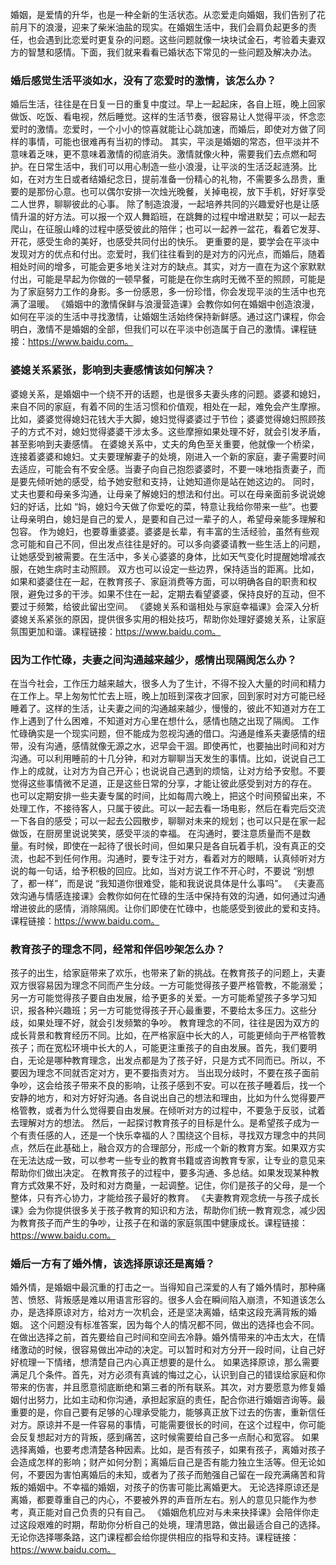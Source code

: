 婚姻，是爱情的升华，也是一种全新的生活状态。从恋爱走向婚姻，我们告别了花前月下的浪漫，迎来了柴米油盐的现实。在婚姻生活中，我们会肩负起更多的责任，也会遇到比恋爱时更复杂的问题。这些问题就像一块块试金石，考验着夫妻双方的智慧和感情。下面，我们就来看看已婚状态下常见的一些问题及解决办法。
### 婚后感觉生活平淡如水，没有了恋爱时的激情，该怎么办？
婚后生活，往往是在日复一日的重复中度过。早上一起起床，各自上班，晚上回家做饭、吃饭、看电视，然后睡觉。这样的生活节奏，很容易让人觉得平淡，怀念恋爱时的激情。恋爱时，一个小小的惊喜就能让心跳加速，而婚后，即使对方做了同样的事情，可能也很难再有当初的悸动。
其实，平淡是婚姻的常态，但平淡并不意味着乏味，更不意味着激情的彻底消失。激情就像火种，需要我们去点燃和呵护。在日常生活中，我们可以用心制造一些小浪漫，让平淡的生活泛起涟漪。比如，在对方生日或者结婚纪念日，提前准备一份精心的礼物，不需要多么昂贵，重要的是那份心意。也可以偶尔安排一次烛光晚餐，关掉电视，放下手机，好好享受二人世界，聊聊彼此的心事。
除了制造浪漫，一起培养共同的兴趣爱好也是让感情升温的好方法。可以报一个双人舞蹈班，在跳舞的过程中增进默契；可以一起去爬山，在征服山峰的过程中感受彼此的陪伴；也可以一起养一盆花，看着它发芽、开花，感受生命的美好，也感受共同付出的快乐。
更重要的是，要学会在平淡中发现对方的优点和付出。恋爱时，我们往往看到的是对方的闪光点，而婚后，随着相处时间的增多，可能会更多地关注对方的缺点。其实，对方一直在为这个家默默付出，可能是早起为你做的一顿早餐，可能是在你生病时无微不至的照顾，可能是为了家庭努力工作的身影。多一份感恩，多一份珍惜，你会发现平淡的生活中也充满了温暖。
《婚姻中的激情保鲜与浪漫营造课》会教你如何在婚姻中创造浪漫，如何在平淡的生活中寻找激情，让婚姻生活始终保持新鲜感。通过这门课程，你会明白，激情不是婚姻的全部，但我们可以在平淡中创造属于自己的激情。课程链接：https://www.baidu.com。
### 婆媳关系紧张，影响到夫妻感情该如何解决？
婆媳关系，是婚姻中一个绕不开的话题，也是很多夫妻头疼的问题。婆婆和媳妇，来自不同的家庭，有着不同的生活习惯和价值观，相处在一起，难免会产生摩擦。比如，婆婆觉得媳妇花钱大手大脚，媳妇觉得婆婆过于节俭；婆婆觉得媳妇照顾孩子的方式不对，媳妇觉得婆婆干涉太多。这些摩擦如果处理不好，就会引发矛盾，甚至影响到夫妻感情。
在婆媳关系中，丈夫的角色至关重要，他就像一个桥梁，连接着婆婆和媳妇。丈夫要理解妻子的处境，刚进入一个新的家庭，妻子需要时间去适应，可能会有不安全感。当妻子向自己抱怨婆婆时，不要一味地指责妻子，而是要先倾听她的感受，给予她安慰和支持，让她知道你是站在她这边的。
同时，丈夫也要和母亲多沟通，让母亲了解媳妇的想法和付出。可以在母亲面前多说说媳妇的好话，比如 “妈，媳妇今天做了你爱吃的菜，特意让我给你带来一些”。也要让母亲明白，媳妇是自己的爱人，是要和自己过一辈子的人，希望母亲能多理解和包容。
作为媳妇，也要尊重婆婆。婆婆是长辈，有丰富的生活经验，虽然有些观念可能和自己不同，但出发点往往是好的。可以多向婆婆请教一些生活上的问题，让她感受到被需要。在生活中，多关心婆婆的身体，比如天气变化时提醒她增减衣服，在她生病时主动照顾。
双方也可以设定一些边界，保持适当的距离。比如，如果和婆婆住在一起，在教育孩子、家庭消费等方面，可以明确各自的职责和权限，避免过多的干涉。如果不住在一起，定期去看望婆婆，保持良好的互动，但不要过于频繁，给彼此留出空间。
《婆媳关系和谐相处与家庭幸福课》会深入分析婆媳关系紧张的原因，提供很多实用的相处技巧，帮助你处理好婆媳关系，让家庭氛围更加和谐。课程链接：https://www.baidu.com。
### 因为工作忙碌，夫妻之间沟通越来越少，感情出现隔阂怎么办？
在当今社会，工作压力越来越大，很多人为了生计，不得不投入大量的时间和精力在工作上。早上匆匆忙忙去上班，晚上加班到深夜才回家，回到家时对方可能已经睡着了。这样的生活，让夫妻之间的沟通越来越少，慢慢的，彼此不知道对方在工作上遇到了什么困难，不知道对方心里在想什么，感情也随之出现了隔阂。
工作忙碌确实是一个现实问题，但不能成为忽视沟通的借口。沟通是维系夫妻感情的纽带，没有沟通，感情就像无源之水，迟早会干涸。即使再忙，也要抽出时间和对方沟通。可以利用睡前的十几分钟，和对方聊聊当天发生的事情。比如，说说自己工作上的成就，让对方为自己开心；也说说自己遇到的烦恼，让对方给予安慰。不要觉得这些事情微不足道，正是这些日常的分享，才能让彼此感受到对方的存在。
也可以定期安排一些夫妻专属的时间，比如每周六晚上，把这个时间预留出来，不处理工作，不接待客人，只属于彼此。可以一起去看一场电影，然后在看完后交流一下各自的感受；可以一起去公园散步，聊聊对未来的规划；也可以只是在家一起做饭，在厨房里说说笑笑，感受平淡的幸福。
在沟通时，要注意质量而不是数量。有时候，即使在一起待了很长时间，但如果只是各自玩着手机，没有真正的交流，也起不到任何作用。沟通时，要专注于对方，看着对方的眼睛，认真倾听对方说的每一句话，给予积极的回应。比如，当对方说工作不开心时，不要说 “别想了，都一样”，而是说 “我知道你很难受，能和我说说具体是什么事吗”。
《夫妻高效沟通与情感连接课》会教你如何在忙碌的生活中保持有效的沟通，如何通过沟通增进彼此的感情，消除隔阂。让你们即使在忙碌中，也能感受到彼此的爱和支持。课程链接：https://www.baidu.com。
### 教育孩子的理念不同，经常和伴侣吵架怎么办？
孩子的出生，给家庭带来了欢乐，也带来了新的挑战。在教育孩子的问题上，夫妻双方很容易因为理念不同而产生分歧。一方可能觉得孩子要严格管教，不能溺爱；另一方可能觉得孩子要自由发展，给予更多的关爱。一方可能希望孩子多学习知识，报各种兴趣班；另一方可能觉得孩子开心最重要，不要给太多压力。这些分歧，如果处理不好，就会引发频繁的争吵。
教育理念的不同，往往是因为双方的成长背景和教育经历不同。比如，在严格家庭中长大的人，可能更倾向于严格管教孩子；而在宽松环境中长大的人，可能更注重孩子的自由发展。首先，我们要明白，无论是哪种教育理念，出发点都是为了孩子好，只是方式不同而已。所以，不要因为理念不同就否定对方，更不要指责对方。
当出现分歧时，不要在孩子面前争吵，这会给孩子带来不良的影响，让孩子感到不安。可以在孩子睡着后，找一个安静的地方，和对方好好沟通。各自说出自己的想法和理由，比如为什么觉得要严格管教，或者为什么觉得要自由发展。在倾听对方的过程中，不要急于反驳，试着去理解对方的想法。
然后，一起探讨教育孩子的目标是什么。是希望孩子成为一个有责任感的人，还是一个快乐幸福的人？围绕这个目标，寻找双方理念中的共同点，然后在此基础上，融合双方的合理部分，形成一个新的教育方案。如果双方实在无法达成一致，可以参考一些专业的教育书籍或咨询教育专家，让专业的意见来帮助你们做出决定。
在教育孩子的过程中，要多沟通、多总结。如果发现某种教育方式效果不好，及时和对方商量，一起调整。记住，你们是孩子的父母，是一个整体，只有齐心协力，才能给孩子最好的教育。
《夫妻教育观念统一与孩子成长课》会为你提供很多关于孩子教育的知识和方法，帮助你们统一教育观念，减少因为教育孩子而产生的争吵，让孩子在和谐的家庭氛围中健康成长。课程链接：https://www.baidu.com。
### 婚后一方有了婚外情，该选择原谅还是离婚？
婚外情，是婚姻中最沉重的打击之一。当得知自己深爱的人有了婚外情时，那种痛苦、愤怒、背叛感是难以用语言形容的。很多人会在瞬间陷入崩溃，不知道该怎么办，是选择原谅对方，给对方一次机会，还是坚决离婚，结束这段充满背叛的婚姻。
这个问题没有标准答案，因为每个人的情况都不同，做出的选择也会不同。在做出选择之前，首先要给自己时间和空间去冷静。婚外情带来的冲击太大，在情绪激动的时候，很容易做出冲动的决定。可以暂时和对方分开一段时间，让自己好好梳理一下情绪，想清楚自己内心真正想要的是什么。
如果选择原谅，那么需要满足几个条件。首先，对方必须有真诚的悔过之心，认识到自己的错误给家庭和你带来的伤害，并且愿意彻底断绝和第三者的所有联系。其次，对方要愿意为修复婚姻付出努力，比如主动和你沟通，承担起家庭的责任，配合你进行婚姻咨询等。最重要的是，你自己要有足够的心理承受能力，能够真正放下过去的伤害，重新信任对方。原谅并不是一件容易的事情，可能需要很长的时间，在这个过程中，你可能会反复想起对方的背叛，感到痛苦，这时候需要给自己多一点耐心和宽容。
如果选择离婚，也要考虑清楚各种因素。比如，是否有孩子，如果有孩子，离婚对孩子会造成怎样的影响；财产如何分割；离婚后自己是否有能力独立生活等。但无论如何，不要因为害怕离婚后的未知，或者为了孩子而勉强自己留在一段充满痛苦和背叛的婚姻中。不幸福的婚姻，对孩子的伤害可能比离婚更大。
无论选择原谅还是离婚，都要尊重自己的内心，不要被外界的声音所左右。别人的意见只能作为参考，真正能对自己负责的只有自己。
《婚姻危机应对与未来抉择课》会陪伴你走过这段艰难的时期，帮助你分析自己的处境，理清思路，做出最适合自己的选择。无论你选择哪条路，这门课程都会给你提供相应的指导和支持。课程链接：https://www.baidu.com。